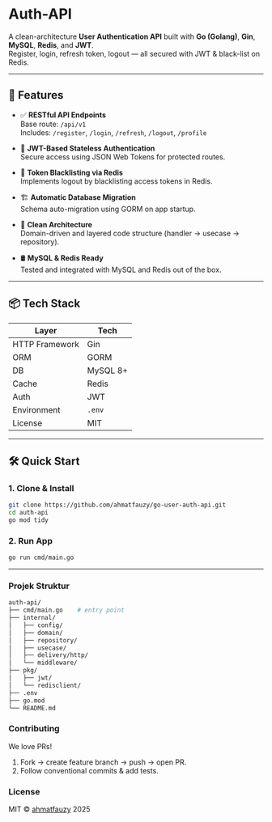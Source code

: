 # Auth-API  
A clean-architecture **User Authentication API** built with **Go (Golang)**, **Gin**, **MySQL**, **Redis**, and **JWT**.  
Register, login, refresh token, logout — all secured with JWT & black-list on Redis.

---

## 🚀 Features

- ✅ **RESTful API Endpoints**  
  Base route: `/api/v1`  
  Includes: `/register`, `/login`, `/refresh`, `/logout`, `/profile`

- 🔐 **JWT-Based Stateless Authentication**  
  Secure access using JSON Web Tokens for protected routes.

- 🧹 **Token Blacklisting via Redis**  
  Implements logout by blacklisting access tokens in Redis.

- 🏗️ **Automatic Database Migration**  
  Schema auto-migration using GORM on app startup.

- 🧠 **Clean Architecture**  
  Domain-driven and layered code structure (handler → usecase → repository).

- 🛢️ **MySQL & Redis Ready**  
  Tested and integrated with MySQL and Redis out of the box.

---

## 📦 Tech Stack
| Layer          | Tech                         |
|----------------|------------------------------|
| HTTP Framework | Gin                          |
| ORM            | GORM                         |
| DB             | MySQL 8+                     |
| Cache          | Redis                        |
| Auth           | JWT                          |
| Environment    | `.env`                       |
| License        | MIT                          |

---

## 🛠️ Quick Start

### 1. Clone & Install
```bash
git clone https://github.com/ahmatfauzy/go-user-auth-api.git
cd auth-api
go mod tidy
```

### 2. Run App
```bash
go run cmd/main.go
```

---

### Projek Struktur
```bash
auth-api/
├── cmd/main.go    # entry point
├── internal/
│   ├── config/           
│   ├── domain/           
│   ├── repository/       
│   ├── usecase/          
│   ├── delivery/http/    
│   └── middleware/        
├── pkg/
│   ├── jwt/               
│   └── redisclient/       
├── .env                   
├── go.mod
└── README.md
```

### Contributing
We love PRs!
1. Fork → create feature branch → push → open PR.
2. Follow conventional commits & add tests.

### License
MIT © [ahmatfauzy](https://github.com/ahmatfauzy/go-user-auth-api?tab=MIT-1-ov-file) 2025
